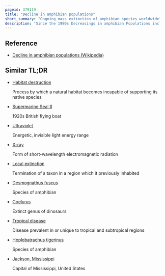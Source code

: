 ```yaml
---
pageid: 379119
title: "Decline in amphibian populations"
short_summary: "Ongoing mass extinction of amphibian species worldwide"
description: "Since the 1980s Decreasings in amphibian Populations including Population Decline and localized Mass Extinctions have been observed in Locations all over the World. This Type of Biodiversity Loss is known as one of the biggest Threats to Biodiversity. The possible Causes include habitat Destruction and Modification Diseases exploitation Pollution Pesticide Use introduced Species and Ultraviolet Radiation. However many of the Causes of amphibian Decline are still poorly understood and the Topic is currently being studied."
---
```


## Reference

- [Decline in amphibian populations (Wikipedia)](https://en.wikipedia.org/?curid=379119)

## Similar TL;DR

- [Habitat destruction](/tldr/en/habitat-destruction)

  Process by which a natural habitat becomes incapable of supporting its native species

- [Supermarine Seal II](/tldr/en/supermarine-seal-ii)

  1920s British flying boat

- [Ultraviolet](/tldr/en/ultraviolet)

  Energetic, invisible light energy range

- [X-ray](/tldr/en/x-ray)

  Form of short-wavelength electromagnetic radiation

- [Local extinction](/tldr/en/local-extinction)

  Termination of a taxon in a region which it previously inhabited

- [Desmognathus fuscus](/tldr/en/desmognathus-fuscus)

  Species of amphibian

- [Coelurus](/tldr/en/coelurus)

  Extinct genus of dinosaurs

- [Tropical disease](/tldr/en/tropical-disease)

  Disease prevalent in or unique to tropical and subtropical regions

- [Hoplobatrachus tigerinus](/tldr/en/hoplobatrachus-tigerinus)

  Species of amphibian

- [Jackson, Mississippi](/tldr/en/jackson-mississippi)

  Capital of Mississippi, United States
